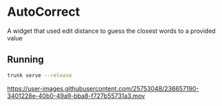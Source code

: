 # AutoCorrect

A widget that used edit distance to guess the closest words to a provided value

## Running
```bash
trunk serve --release
```

https://user-images.githubusercontent.com/25753048/236657190-3401228e-40b0-49a9-bba8-f727b55731a3.mov

